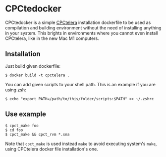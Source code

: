 # CPCtedocker

CPCtedocker is a simple [CPCtelera](https://lronaldo.github.io/cpctelera/)
installation dockerfile to be used as compilation and building environment
without the need of installing anything in your system. This brights in
environments where you cannot even install CPCtelera, like in the new Mac
M1 computers.

## Installation

Just build given dockerfile:

```
$ docker build -t cpctelera .
```

You can add given scripts to your shell path. This is an example if you
are using zsh:

```
$ echo "export PATH=/path/to/this/folder/scripts:$PATH" >> ~/.zshrc
```

## Use example

```
$ cpct_make foo
$ cd foo
$ cpct_make && cpct_rvm *.sna
```

Note that `cpct_make` is used instead `make` to avoid executing system's
`make`, using CPCtelera docker file installation's one.

